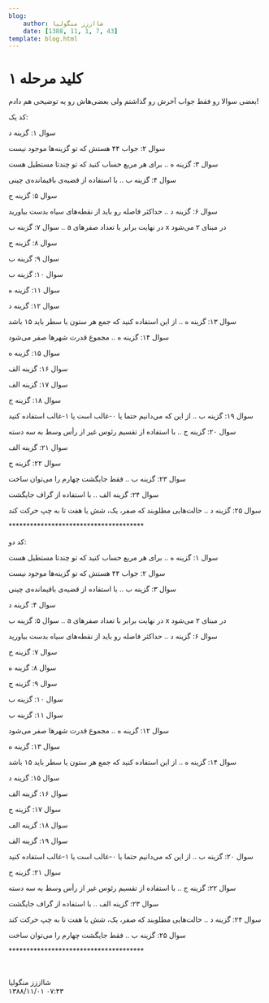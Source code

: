 ```yaml
---
blog:
    author: شااززز منگولیا
    date: [1388, 11, 1, 7, 43]
template: blog.html
---
```

# کلید مرحله ۱

<div class="cnt">
بعضی سوالا رو فقط جواب آخرش رو گذاشتم ولی بعضی‌هاش رو یه توضیحی هم دادم!<p>کد یک:</p>
<p>سوال ۱: گزینه د</p>
<p>سوال ۲: جواب ۴۴ هستش که تو گزینه‌ها موجود نیست</p>
<p>سوال ۳: گزینه ه .. برای هر مربع حساب کنید که تو چندتا مستطیل هست</p>
<p>سوال ۴: گزینه ب .. با استفاده از قضیه‌ی باقیمانده‌ی چینی</p>
<p>سوال ۵: گزینه ج</p>
<p>سوال ۶: گزینه د .. حداکثر فاصله رو باید از نقطه‌های سیاه بدست بیاورید</p>
<p>سوال ۷: گزینه ب .. a در نهایت برابر با تعداد صفرهای x در مبنای ۲ می‌شود</p>
<p>سوال ۸: گزینه ج</p>
<p>سوال ۹: گزینه ب</p>
<p>سوال ۱۰: گزینه ب</p>
<p>سوال ۱۱: گزینه ه</p>
<p>سوال ۱۲: گزینه د</p>
<p>سوال ۱۳: گزینه ه .. از این استفاده کنید که جمع هر ستون یا سطر باید ۱۵ باشد</p>
<p>سوال ۱۴: گزینه ه .. مجموع قدرت شهرها صفر می‌شود</p>
<p>سوال ۱۵: گزینه ه</p>
<p>سوال ۱۶: گزینه الف</p>
<p>سوال ۱۷: گزینه الف</p>
<p>سوال ۱۸: گزینه ج</p>
<p>سوال ۱۹: گزینه ب .. از این که می‌دانیم حتما یا ۰-غالب است یا ۱-غالب استفاده کنید</p>
<p>سوال ۲۰: گزینه ج .. با استفاده از تقسیم رئوس غیر از رأس وسط به سه دسته</p>
<p>سوال ۲۱: گزینه الف</p>
<p>سوال ۲۲: گزینه ج</p>
<p>سوال ۲۳: گزینه ب .. فقط جایگشت چهارم را می‌توان ساخت</p>
<p>سوال ۲۴: گزینه الف .. با استفاده از گراف جایگشت</p>
<p>سوال ۲۵: گزینه د .. حالت‌هایی مطلوبند که صفر، یک، شش یا هفت تا به چپ حرکت کند</p>
<p>**************************************</p>
<p>کد دو:</p>
<p>سوال ۱: گزینه ه .. برای هر مربع حساب کنید که تو چندتا مستطیل هست</p>
<p>سوال ۲: جواب ۴۴ هستش که تو گزینه‌ها موجود نیست</p>
<p>سوال ۳: گزینه ب .. با استفاده از قضیه‌ی باقیمانده‌ی چینی</p>
<p>سوال ۴: گزینه د</p>
<p>سوال ۵: گزینه ب .. a در نهایت برابر با تعداد صفرهای x در مبنای ۲ می‌شود</p>
<p>سوال ۶: گزینه د .. حداکثر فاصله رو باید از نقطه‌های سیاه بدست بیاورید</p>
<p>سوال ۷: گزینه ج</p>
<p>سوال ۸: گزینه ه</p>
<p>سوال ۹: گزینه ج<br/></p>
<p>سوال ۱۰: گزینه ب</p>
<p>سوال ۱۱: گزینه ب</p>
<p>سوال ۱۲: گزینه ه .. مجموع قدرت شهرها صفر می‌شود</p>
<p>سوال ۱۳: گزینه ه</p>
<p>سوال ۱۴: گزینه ه .. از این استفاده کنید که جمع هر ستون یا سطر باید ۱۵ باشد</p>
<p>سوال ۱۵: گزینه د</p>
<p>سوال ۱۶: گزینه الف</p>
<p>سوال ۱۷: گزینه ج</p>
<p>سوال ۱۸: گزینه الف</p>
<p>سوال ۱۹: گزینه الف</p>
<p></p>
<p>سوال ۲۰: گزینه ب .. از این که می‌دانیم حتما یا ۰-غالب است یا ۱-غالب استفاده کنید</p>
<p>سوال ۲۱: گزینه ج</p>
<p>سوال ۲۲: گزینه ج .. با استفاده از تقسیم رئوس غیر از رأس وسط به سه دسته</p>
<p>سوال ۲۳: گزینه الف .. با استفاده از گراف جایگشت</p>
<p></p>
<p>سوال ۲۴: گزینه د .. حالت‌هایی مطلوبند که صفر، یک، شش یا هفت تا به چپ حرکت کند</p>
<p>سوال ۲۵: گزینه ب .. فقط جایگشت چهارم را می‌توان ساخت</p>
<p>**************************************</p>
<p><br/></p>
</div>

<div class="blog-info">
    <div class="blog-author">شااززز منگولیا</div>
    <div class="blog-date">۱۳۸۸/۱۱/۰۱ ۰۷:۴۳</div>
</div>


